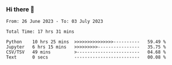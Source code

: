 ### Hi there 👋

<!--
**ututono/ututono** is a ✨ _special_ ✨ repository because its `README.md` (this file) appears on your GitHub profile.

Here are some ideas to get you started:

- 🔭 I’m currently working on ...
- 🌱 I’m currently learning ...
- 👯 I’m looking to collaborate on ...
- 🤔 I’m looking for help with ...
- 💬 Ask me about ...
- 📫 How to reach me: ...
- 😄 Pronouns: ...
- ⚡ Fun fact: ...
-->



<!--START_SECTION:waka-->

```text
From: 26 June 2023 - To: 03 July 2023

Total Time: 17 hrs 31 mins

Python    10 hrs 25 mins  >>>>>>>>>>>>>>>----------   59.49 %
Jupyter   6 hrs 15 mins   >>>>>>>>>----------------   35.75 %
CSV/TSV   49 mins         >------------------------   04.68 %
Text      0 secs          -------------------------   00.08 %
```

<!--END_SECTION:waka-->
